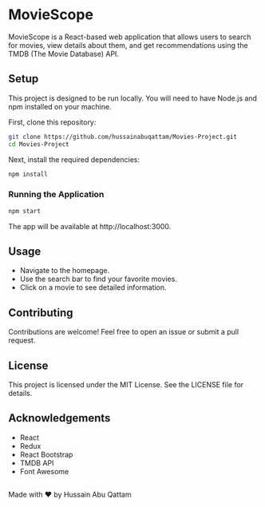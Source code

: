 
# MovieScope

MovieScope is a React-based web application that allows users to search for movies, view details about them, and get recommendations using the TMDB (The Movie Database) API.

## Setup

This project is designed to be run locally. You will need to have Node.js and npm installed on your machine.

First, clone this repository:

```sh
git clone https://github.com/hussainabuqattam/Movies-Project.git
cd Movies-Project
```
Next, install the required dependencies:
```sh
npm install

```
### Running the Application
```sh
npm start
```
The app will be available at http://localhost:3000.

## Usage

* Navigate to the homepage.
* Use the search bar to find your favorite movies.
* Click on a movie to see detailed information.
## Contributing

Contributions are welcome! Feel free to open an issue or submit a pull request.

## License

This project is licensed under the MIT License. See the LICENSE file for details.

## Acknowledgements

* React
* Redux
* React Bootstrap
* TMDB API
* Font Awesome

## 

Made with ❤️ by Hussain Abu Qattam

